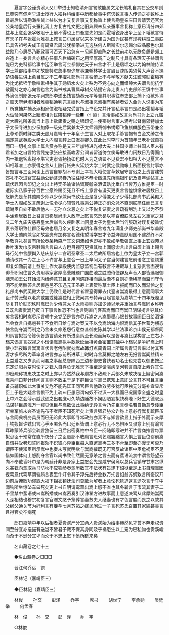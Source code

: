 <!-- { "loadSidebar": true } -->
　　夏言字公谨贵溪人父□举进士知临清州言警敏能属文尤长笔札自其在公交车则巳奕奕有儁声举进士授行人擢兵科给事中历都给事中谔谔数言事人传诵之亦数称上旨最后以请勘潞州贼上益以为才又复言事又复称旨上使言勘皇亲庄田言请罢还官为公桑地皇后行亲蚕礼焉上方复古礼文更定旧典顾未及亲蚕事言复称上意巳请分四郊益与上意会张孚敬阻于上前不得也上曰吾意先如是而霍韬锐身出争上至下韬狱言恃有天子在与张霍为难矣上敕言曰尔居官以来多所建白为国为民甚有规裨耕蚕二事朕巳具告祖考夫成王有周贤君周公犹拳拳进无逸朕何人斯斯实尔忠赐尔四品服色尔其益励乃心思尽乃职政事可否天下治忽有一见闻即直陈之长益前功以无朕负繇是郊工兴造上一委言言亦精心任事凡栏楯砖石之用坚厚高广之制尺寸具有条理天子益谓言能巳为吏科都给事中廷臣举言可佥都御史天子曰言才不止是居顷之以为翰林院侍读学士兼都给事中如故旋特进詹事府少詹事兼翰林学士言眉目踈朗美须髯大声音不操楚语每进讲上愈目属之不二年擢礼部尚书言独倚上不与孚敬方献夫汪鋐郭勋霍韬等为比尤抵牾孚敬喧嚣相争其于勋韬水火矣上殊为不党心向之而缙绅大夫谓言能抗孚敬而持之亦心向言也言为尚书戒其曹属母树交结援它奔走贵人门吏部郎王慎中坐事外谪仪制郎张元孝祠祭郎李遂出饯言劾奏元孝等舍其职事往奉吏部上捕下诏狱外谪之顺天府尹淑相者雅善韬通判完言姻也与淑相恶淑相有亲祯者受入金为人说事为东厂所觉捕并捕及淑相家僮淑相疑完受言指上书讼完并讦言私事言曰是必出霍韬与韬大诟验问果然上黜淑相为民降韬俸一级■〈忄尉〉言治事如故言为尚书为上立九庙定大禘礼所条具当上意上欲骤贵之赐之银印记一使密封言事未满考以督南郊特加太子太保寻进加少保加俸一级先后累兼太子太师锡赉御书绣蟒飞鱼麒麟服色玉带兼金上尊珍馔时鲜之类无虚月嘉靖十于年皇子生言入对上取花手篸言帽有白金文绮之侑赐遂兼武英殿大学士入内阁言辞上曰迟矣卿久宜此此时李时为首辅年巳老朴诚自将而巳一切礼文事上属言赏亦称是又三年加特进光禄大夫上柱国少师上柱国人臣未有君者加之自言始言凭宠傲张应接高峻客公谒者留道傍立俟毋敢进门闲数日乃得面门内一揖退客卑视不堪官吏隶胥扬扬如也时人为之语曰不见费宏不知相大不见夏言不知相尊唯上亦察得之言从上陵行帐失火延烧大学士时武定侯勋帐上所面授言封事亦皆毁言与三臣同谢上责言自罪胡不专谢上幸视大峪使言草敕居守言迟之上责言建赞郊礼不次进官宜益励公勤荅恩眷乃往往慢不恭令缴进先所赐银印记及累年谕帖言上疏伏罪因言印记之文出上特奖圣谕诸帖皆宸翰亲洒谟诰比垂自当传万方惟是臣一时遭际实私家子孙百世宝愿终赐臣死且不朽上意言有漫灭更责言言惶惧缴进居数日上怒解先是革其勋阶少师以少保兼尚书致仕至是复少傅兼太子少傅礼部尚书武英殿大学士入阁如故言疏谢上悦令尽心辅赞凡事秉公持正亦消众忿不直副朕简任而巳言复疏谢臣自处不敢后他人一志孙立众忌之矣上不悦复诘责之言疏有刮洗上又以为不恭手涂焉居数日上召言日移辰尚未入政府上怒言恣逸曷以率百僚朕念左右义重宽之耳又二年九庙灾慈寿皇太后崩言久疾卧家上问皇太子为皇太后当何服疏对误复被旨切责令落职致仕群臣毋效也居月余又复之其明年春言考九年满复少师吏部尚书华盖殿大学士勋阶兼官如故宴赉有加称言名德伟望博学宏才令益殚嘉猷用匡不逮然终不如孚敬尊礼矣言有所论奏条畅森严其文词沛如也即亦不敢如孚敬强直上事上玄西苑以香叶朿发巾皮帛鞋赐言言曰人方瞪目视可更资其吻上闻怒命言出言曰须上旨上赐言马行苑中言腰舆入慈庆慈宁二宫昭圣章圣二太后故所居宫也上欲为皇太子立一宫郭勋请改其一为之上心不许言与上意合一日上卒问太子宫当何建言忘前语念工役烦重即复如勋前请上益怒上作大享殿使内监忠监视当有敕言不进敕草上复怒责言面谀背诽革职闲住言久贵用事家富厚高甍雕题广囿曲池之胜媵侍便辟及声音人部皆选服御膳羞如王公其始海内缙绅意其且复用问遗踵接而最后渐不召则亦渐稀简而监司守令闲不能尽酬荅言居恒邑邑不乐遇元正圣寿上表贺称草土臣上报闻而巳久而渐怜之复礼部尚书武英殿大学士仍致仕是时代言者翟銮得罪去代銮者嵩嵩最得上意而同事大臣许赞张璧以老病或罢或徙嵩独相上微闻其专特再召起言是为嘉靖二十四年既陛见尽复其阶勋职秩时嵩巳为少傅兼太子太师矣则亦加少师以示并重始言与嵩同乡称听□既言骤贵嵩乃反自下事言惟恐不当也言则直门客畜嵩而巳而嵩巳阴谋掎言夺其位矣言罢相时嵩尽斥言朝中亲党至是言亦尽斥嵩之人嵩墨墨心恨甚故事阁臣日给酒馔当会食言自携庖甚丰不食所日给与嵩对案又不以食嵩始海内恨嵩信其子世蕃为横恣快言能夺嵩而制之乃言未久修恩怨行意益甚御史陈其学以盐法事论京山侯元都督同知炳言拟旨令陈伏皆造言请死有所进槖炳至长跽而解以是皆与嵩比谋构言上左右小珰来谒言言奴视之小珰诣嵩嵩执手款款延坐持黄金密置其袖中小珰以是争好嵩上时使小珰夜瞰言嵩寓直状言老倦酣就枕嵩故篝灯点简青词上所属言青词言率以付其客客才多尽所为草率复进言亦忘前所进草上时时弃言莫掷之地左右无报言嵩闻益精专上益爱之又岁余而河套之事起总督陕西三边都御史曾铣者功名士也先尝以御史按辽东定辽阳兵变时论才之铣人自喜负无难天下事至是请驱虏复河套言自度上素许其任即密疏称铣忠决主之时上亦以为然然我与虏故不敌疏下兵部久未敢决覆上疑密问嵩嵩乘间曰非计还问言言则不敢主于是下群臣议时嵩巳携知上意即公言其不可且言臣备员辅职如此大事关安危不能先匡正同官臣言他政效劳多犹可臣独无分毫补宜显斥臣上于是大疑言言惧不免上疏曰臣愚窃谓匈奴不过汉一大县而巳况国家全盛之时皇上中兴之会薄示威武逐之出套庶可久靖边陲故不揆固陋妄拟铣奏陛下好生大德驭远弘谋非臣愚浅万一窥见但臣与嵩数议此事绝无异言今乃先臣具奏名若自劾意专诿臣所幸军旅未兴圣谕先布不者臣不知死所矣上责言强君胁众诈称上意必行嵩复疏臣虽与言同典机务具员而巳无论此大事即寻常政务亦素不与知言欲显上指于外而示亲厚于铣拟旨许铣出言心手臣署名而巳廷臣皆谓上意必行无不恐惧臣又谬意上别有谕言耳昨蒙降兵部会疏言独留三日后出密奏袖中令臣一阅随即写进并不片言商搉言每票拟忌臣干预常在直所夜分了之臣愚鄙不敢厕言班列乞赐罢黜言大惧上言臣位谬前嵩自谓并受卷知誓同报効不识彼心异臣臣每入直邀嵩再三多不肻至即至亦漫无可否乃谓臣不使知臣所示嵩中也奏未写就明欲与嵩商搉既无可否反故诿臣中臣危祸臣不足惜如国体何上怒削夺言官以尚书致仕然固无意杀之言去而有蜚语流禁中谓言怨望云向不奉戴香叶巾是为朝廷计非是身家上益怒会先是咸宁侯鸾以总兵官镇守甘肃贪纵久甚铣向鸾取兵马防秋不应铣参奏鸾历数其不法状有旨逮下诏狱至是上书自理嵩因授鸾意代鸾草谓铣贿言表里作奸令其子淳先后持金数万托言妇翁苏纲致言所妄议开边前后掩败功谬觊大福下锦衣镇抚法司莫敢为解者上竟论死铣追逮言途次言于车中闻铣所坐惊坠车曰死矣更上书自明谓鸾草出嵩上怒不省也其冬斩言于市流其妻子二千里禁中蜚语或曰嵩所播或曰嵩密奏引汉诛翟方进故事而上意遂决鸾从此厚赂嵩两人深相结也穆宗初复言官赠文愍予祭葬言妻苏夫人继妻也有才色言嬖而畏之以故其父纲父通关节为奸利言有妾孕七月苏妬之嫁民闲生一子言死苏氏召置其家貌甚类言且得官矣卒病死 

　　郎曰嘉靖中年以后相者夏贵溪严分宜两人贵溪始为给事赫然见才誓不奔走权贵间至分宜亦挹挹有送岂不皆君子哉不保其身同及于祸患生以主宠为巳私物也贵溪峻而渐于不逊分宜卑而沦于不忠上怒下愤所繇来矣 

　　名山藏卷之七十三 

　　●名山藏卷之□□□ 

　　晋江何乔远　譔 

　　臣林记（嘉靖臣三） 

　　◆臣林记（嘉靖臣三） 

　　林俊 
　　孙交 
　　彭泽 
　　乔宇 
　　席书 
　　胡世宁 
　　李承勋 
　　吴廷举 
　　何孟春 

　　林　俊　　孙　交　　彭　泽　　乔　宇 

　　○林俊 


